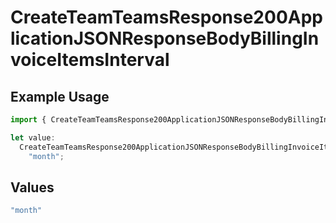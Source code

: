 # CreateTeamTeamsResponse200ApplicationJSONResponseBodyBillingInvoiceItemsInterval

## Example Usage

```typescript
import { CreateTeamTeamsResponse200ApplicationJSONResponseBodyBillingInvoiceItemsInterval } from "@vercel/sdk/models/operations/createteam.js";

let value:
  CreateTeamTeamsResponse200ApplicationJSONResponseBodyBillingInvoiceItemsInterval =
    "month";
```

## Values

```typescript
"month"
```
